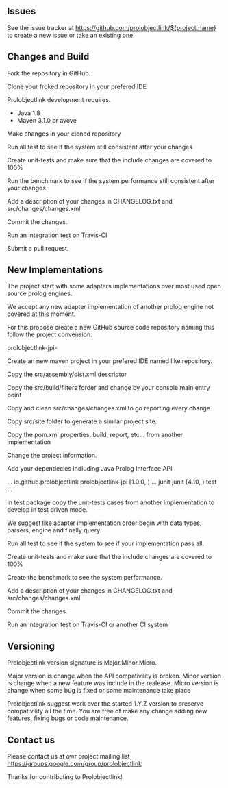 Issues
------

See the issue tracker at https://github.com/prolobjectlink/${project.name} to create a new issue or take an existing one.

Changes and Build
------------------------

Fork the repository in GitHub.

Clone your froked repository in your prefered IDE

Prolobjectlink development requires.

- Java 1.8
- Maven 3.1.0 or avove

Make changes in your cloned repository

Run all test to see if the system still consistent after your changes

Create unit-tests and make sure that the include changes are covered to 100%

Run the benchmark to see if the system performance still consistent after your changes

Add a description of your changes in CHANGELOG.txt and src/changes/changes.xml

Commit the changes.

Run an integration test on Travis-CI

Submit a pull request.

New Implementations
-------------------

The project start with some adapters implementations over most used open source prolog engines.

We accept any new adapter implementation of another prolog engine not covered at this moment.

For this propose create a new GitHub source code repository naming this follow the project convension:

prolobjectlink-jpi-<new engine implementation name>

Create an new maven project in your prefered IDE named like repository.

Copy the src/assembly/dist.xml descriptor

Copy the src/build/filters forder and change by your console main entry point

Copy and clean src/changes/changes.xml to go reporting every change

Copy src/site folder to generate a similar project site.

Copy the pom.xml properties, build, report, etc... from another implementation

Change the project information.

Add your dependecies indluding Java Prolog Interface API

<dependencies>
	...
	<dependency>
		<groupId>io.github.prolobjectlink</groupId>
		<artifactId>prolobjectlink-jpi</artifactId>
		<version>[1.0.0, )</version>
	</dependency>
	...
	<dependency>
		<groupId>junit</groupId>
		<artifactId>junit</artifactId>
		<version>[4.10, )</version>
		<scope>test</scope>
	</dependency>
	...
</dependencies>

In test package copy the unit-tests cases from another implementation to develop in test driven mode.

We suggest like adapter implementation order begin with data types, parsers, engine and finally query.

Run all test to see if the system to see if your implementation pass all.

Create unit-tests and make sure that the include changes are covered to 100%

Create the benchmark to see the system performance.

Add a description of your changes in CHANGELOG.txt and src/changes/changes.xml

Commit the changes.

Run an integration test on Travis-CI or another CI system

Versioning
----------

Prolobjectlink version signature is Major.Minor.Micro.

Major version is change when the API compativility is broken.
Minor version is change when a new feature was include in the realease.
Micro version is change when some bug is fixed or some maintenance take place

Prolobjectlink suggest work over the started 1.Y.Z version to preserve compativility all the time.
You are free of make any change adding new features, fixing bugs or code maintenance.

Contact us
----------

Please contact us at owr project mailing list https://groups.google.com/group/prolobjectlink

Thanks for contributing to Prolobjectlink!